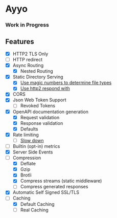 # Ayyo

### Work in Progress


## Features
- [x] HTTP2 TLS Only
- [ ] HTTP redirect
- [x] Async Routing
    - [x] Nested Routing
- [x] Static Directory Serving
  - [x] [Use magic numbers to determine file types](https://www.npmjs.com/package/file-type)
  - [x] [Use http2 respond with](https://nodejs.org/api/http2.html#http2_http2stream_respondwithfile_path_headers_options)
- [x] CORS
- [x] Json Web Token Support
    - [ ] Revoked Tokens
- [x] OpenAPI documentation generation
    - [x] Request validation
    - [x] Response validation
    - [x] Defaults
- [x] Rate limiting
    - [ ] [Slow down](https://www.npmjs.com/package/express-slow-down)
- [ ] Builtin (opt-in) metrics
- [x] Server Side Events
- [ ] Compression
    - [x] Deflate
    - [x] Gzip
    - [x] Brotli
    - [x] Compress streams (static middleware)
    - [ ] Compress generated responses
- [x] Automatic Self Signed SSL/TLS
- [ ] Caching
    - [x] Default Caching
    - [ ] Real Caching
